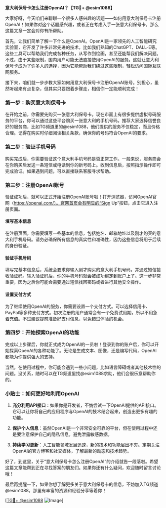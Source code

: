 **意大利保号卡怎么注册OpenAI？【TG💪+ @esim1088】**

大家好呀，今天咱们来聊聊一个很多人感兴趣的话题——如何用意大利保号卡注册OpenAI！如果你对这个话题感兴趣，或者正在考虑入手一张意大利保号卡，那么这篇文章一定会对你有所帮助。

首先，让我们简单了解一下什么是OpenAI。OpenAI是一家领先的人工智能研究实验室，它开发了许多非常先进的技术，比如我们熟知的ChatGPT、DALL-E等。这些工具可以帮助我们完成各种任务，从写作到绘画，甚至还能帮我们解决问题。不过，由于某些限制，国内用户可能无法直接使用OpenAI的服务。这就让意大利保号卡成为了许多人的选择，因为它能帮助我们绕过这些限制，轻松访问国际互联网服务。

接下来，咱们就一步步教大家如何用意大利保号卡注册OpenAI账号。别担心，虽然听起来有点复杂，但其实只要跟着步骤走，相信你一定能顺利完成！

### 第一步：购买意大利保号卡

在开始之前，你需要先购买一张意大利保号卡。现在市面上有很多提供虚拟号码服务的平台，你可以通过这些平台购买一张意大利的手机号码。推荐大家选择信誉良好的服务商，比如TG频道里的@esim1088，他们提供的服务不仅稳定，而且价格合理。记得在购买时仔细阅读相关条款，确保你的号码符合OpenAI的要求。

### 第二步：验证手机号码

购买完成后，你需要验证这个意大利手机号码是否正常工作。一般来说，服务商会在你购买后发送一条短信或电话到你的新号码上。收到信息后，按照指示操作即可完成验证。如果遇到问题，可以直接联系客服寻求帮助。

### 第三步：注册OpenAI账号

验证成功后，就可以正式开始注册OpenAI账号啦！打开浏览器，访问OpenAI官网（https://openai.com/）。官网首页会有明显的“Sign Up”按钮，点击它进入注册页面。

#### 填写基本信息
在注册页面，你需要填写一些基本的信息，包括姓名、邮箱地址以及刚才购买的意大利手机号码。请务必确保所有信息的真实性和准确性，因为这些信息将用于后续的身份验证。

#### 验证手机号码
填写完基本信息后，系统会要求你输入刚才购买的意大利手机号码，并通过短信接收验证码。输入验证码后，你的手机号码就会被成功绑定到账户上了。这一步非常重要，因为之后你可能会需要通过短信找回密码或者进行其他安全操作。

#### 设置支付方式
为了继续使用OpenAI的服务，你需要设置一个支付方式。可以选择信用卡、PayPal等多种支付方式。初次注册的用户通常会有一个免费试用期，所以不用急着充值。不过建议提前准备好支付信息，以免错过体验的机会。

### 第四步：开始探索OpenAI的功能

完成以上步骤后，你就正式成为OpenAI的一员啦！登录到你的账户后，你可以开始探索OpenAI的各种功能了。无论是生成文本、图像，还是编写代码，OpenAI都能为你提供强大的支持。

当然，在使用过程中，你可能会遇到一些小问题，比如语言障碍或者其他技术性的问题。没关系，随时可以在TG频道里找@esim1088求助，他们会很乐意帮助你的。

### 小贴士：如何更好地利用OpenAI

1. **充分利用API接口**：如果你是开发者，不妨尝试一下OpenAI提供的API接口。它可以让你将自己的应用程序与OpenAI的技术结合起来，创造出更多有趣的功能。
   
2. **保护个人信息**：虽然OpenAI是一个非常安全可靠的平台，但在使用过程中还是要注意保护自己的隐私信息，避免泄露敏感数据。

3. **持续学习更新**：人工智能领域发展迅速，新的技术和功能层出不穷。定期关注OpenAI的官方博客和社交媒体，了解最新的动态和技术趋势。

好了，到这里，关于“意大利保号卡怎么注册OpenAI”的介绍就告一段落啦。希望这篇文章能帮到正在寻找答案的朋友们。如果你还有什么疑问，欢迎随时留言讨论哦！

最后再提醒一下，如果你想了解更多关于意大利保号卡的信息，不妨加入TG频道@esim1088，那里有丰富的资源和经验分享等着你！

[[TG💪+ @esim1088](https://t.me/s/esim1088) ![Image](https://i.postimg.cc/4NQfJmqS/Snipaste-2025-05-13-00-14-12.png)]